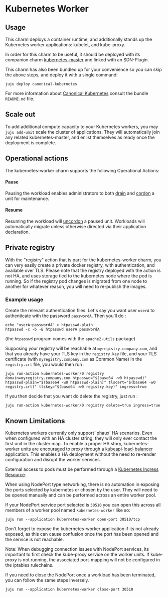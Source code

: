 # Kubernetes Worker

## Usage

This charm deploys a container runtime, and additionally stands up the Kubernetes
worker applications: kubelet, and kube-proxy.

In order for this charm to be useful, it should be deployed with its companion
charm [kubernetes-master](https://jujucharms.com/u/containers/kubernetes-master)
and linked with an SDN-Plugin.

This charm has also been bundled up for your convenience so you can skip the
above steps, and deploy it with a single command:

```shell
juju deploy canonical-kubernetes
```

For more information about [Canonical Kubernetes](https://jujucharms.com/canonical-kubernetes)
consult the bundle `README.md` file.


## Scale out

To add additional compute capacity to your Kubernetes workers, you may
`juju add-unit` scale the cluster of applications. They will automatically
join any related kubernetes-master, and enlist themselves as ready once the
deployment is complete.

## Operational actions

The kubernetes-worker charm supports the following Operational Actions:

#### Pause

Pausing the workload enables administrators to both [drain](http://kubernetes.io/docs/user-guide/kubectl/kubectl_drain/) and [cordon](http://kubernetes.io/docs/user-guide/kubectl/kubectl_cordon/)
a unit for maintenance.


#### Resume

Resuming the workload will [uncordon](http://kubernetes.io/docs/user-guide/kubectl/kubectl_uncordon/) a paused unit. Workloads will automatically migrate unless otherwise directed via their application declaration.

## Private registry

With the "registry" action that is part for the kubernetes-worker charm, you can very easily create a private docker registry, with authentication, and available over TLS. Please note that the registry deployed with the action is not HA, and uses storage tied to the kubernetes node where the pod is running. So if the registry pod changes is migrated from one node to another for whatever reason, you will need to re-publish the images.

### Example usage

Create the relevant authentication files. Let's say you want user `userA` to authenticate with the password `passwordA`. Then you'll do :

    echo "userA:passwordA" > htpasswd-plain
    htpasswd -c -b -B htpasswd userA passwordA

(the `htpasswd` program comes with the `apache2-utils` package)

Supposing your registry will be reachable at `myregistry.company.com`, and that you already have your TLS key in the `registry.key` file, and your TLS certificate (with `myregistry.company.com` as Common Name) in the `registry.crt` file, you would then run :

    juju run-action kubernetes-worker/0 registry domain=myregistry.company.com htpasswd="$(base64 -w0 htpasswd)" htpasswd-plain="$(base64 -w0 htpasswd-plain)" tlscert="$(base64 -w0 registry.crt)" tlskey="$(base64 -w0 registry.key)" ingress=true

If you then decide that you want do delete the registry, just run :

    juju run-action kubernetes-worker/0 registry delete=true ingress=true

## Known Limitations

Kubernetes workers currently only support 'phaux' HA scenarios. Even when configured with an HA cluster string, they will only ever contact the first unit in the cluster map. To enable a proper HA story, kubernetes-worker units are encouraged to proxy through a [kubeapi-load-balancer](https://jujucharms.com/kubeapi-load-balancer)
application. This enables a HA deployment without the need to
re-render configuration and disrupt the worker services.

External access to pods must be performed through a [Kubernetes
Ingress Resource](http://kubernetes.io/docs/user-guide/ingress/).

When using NodePort type networking, there is no automation in exposing the
ports selected by kubernetes or chosen by the user. They will need to be
opened manually and can be performed across an entire worker pool.

If your NodePort service port selected is `30510` you can open this across all
members of a worker pool named `kubernetes-worker` like so:

```
juju run --application kubernetes-worker open-port 30510/tcp
```

Don't forget to expose the kubernetes-worker application if its not already
exposed, as this can cause confusion once the port has been opened and the
service is not reachable.

Note: When debugging connection issues with NodePort services, its important
to first check the kube-proxy service on the worker units. If kube-proxy is not
running, the associated port-mapping will not be configured in the iptables
rulechains. 

If you need to close the NodePort once a workload has been terminated, you can
follow the same steps inversely.

```
juju run --application kubernetes-worker close-port 30510
```

